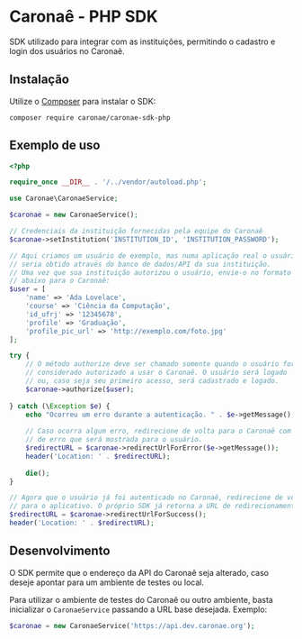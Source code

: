 # Caronaê - PHP SDK

SDK utilizado para integrar com as instituições,
permitindo o cadastro e login dos usuários no Caronaê.

## Instalação

Utilize o [Composer](https://getcomposer.org/) para instalar o SDK:

```shell
composer require caronae/caronae-sdk-php
``` 

## Exemplo de uso

```php
<?php

require_once __DIR__ . '/../vendor/autoload.php';

use Caronae\CaronaeService;

$caronae = new CaronaeService();

// Credenciais da instituição fornecidas pela equipe do Caronaê
$caronae->setInstitution('INSTITUTION_ID', 'INSTITUTION_PASSWORD');

// Aqui criamos um usuário de exemplo, mas numa aplicação real o usuário
// seria obtido através do banco de dados/API da sua instituição.
// Uma vez que sua instituição autorizou o usuário, envie-o no formato
// abaixo para o Caronaê:
$user = [
    'name' => 'Ada Lovelace', 
    'course' => 'Ciência da Computação', 
    'id_ufrj' => '12345678', 
    'profile' => 'Graduação',
    'profile_pic_url' => 'http://exemplo.com/foto.jpg'
];

try {
    // O método authorize deve ser chamado somente quando o usuário for
    // considerado autorizado a usar o Caronaê. O usuário será logado
    // ou, caso seja seu primeiro acesso, será cadastrado e logado.
    $caronae->authorize($user);
    
} catch (\Exception $e) {
    echo "Ocorreu um erro durante a autenticação. " . $e->getMessage();
    
    // Caso ocorra algum erro, redirecione de volta para o Caronaê com a mensagem
    // de erro que será mostrada para o usuário.
    $redirectURL = $caronae->redirectUrlForError($e->getMessage());
    header('Location: ' . $redirectURL);
    
    die();
}

// Agora que o usuário já foi autenticado no Caronaê, redirecione de volta
// para o aplicativo. O próprio SDK já retorna a URL de redirecionamento:
$redirectURL = $caronae->redirectUrlForSuccess();
header('Location: ' . $redirectURL);

```

## Desenvolvimento

O SDK permite que o endereço da API do Caronaê seja alterado, caso deseje
apontar para um ambiente de testes ou local. 

Para utilizar o ambiente de testes do Caronaê ou outro ambiente, basta 
inicializar o `CaronaeService` passando a URL base desejada. Exemplo:

```php
$caronae = new CaronaeService('https://api.dev.caronae.org');
```